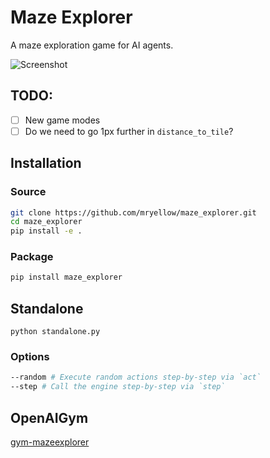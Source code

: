 # Maze Explorer

A maze exploration game for AI agents.

![Screenshot](https://raw.githubusercontent.com/mryellow/maze_explorer/master/assets/screen_001.jpg)

## TODO:

* [ ] New game modes
* [ ] Do we need to go 1px further in `distance_to_tile`?

## Installation

### Source

```bash
git clone https://github.com/mryellow/maze_explorer.git
cd maze_explorer
pip install -e .
```

### Package

```bash
pip install maze_explorer
```

## Standalone

`python standalone.py`

### Options

```bash
--random # Execute random actions step-by-step via `act`
--step # Call the engine step-by-step via `step`
```

## OpenAIGym

[gym-mazeexplorer](https://github.com/mryellow/gym-mazeexplorer)
